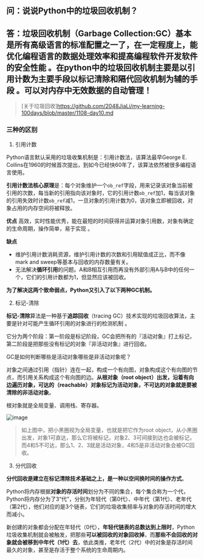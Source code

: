 ## 问：说说Python中的垃圾回收机制？

## 答：**垃圾回收机制（Garbage Collection:GC）**基本是所有高级语言的标准配置之一了，在一定程度上，能优化编程语言的数据处理效率和提高编程软件开发软件的安全性能 。在python中的垃圾回收机制主要是以**引用计数**为主要手段以**标记清除**和**隔代回收**机制为辅的手段 。可以对内存中无效数据的自动管理！

> [关于垃圾回收]https://github.com/2048JiaLi/my-learning-100days/blob/master/1108-day10.md

### 三种的区别
1. 引用计数

Python语言默认采用的垃圾收集机制是：引用计数法，该算法最早George E. Collins在1960的时候首次提出，到如今已经快60年了，该算法依然被很多编程语言使用。

**引用计数法核心原理**是：每个对象维护一个`ob_ref`字段，用来记录该对象当前被引用的次数，每当新的引用指向该对象时，它的引用计数`ob_ref`加1，每当该对象的引用失效时计数`ob_ref`减1，一旦对象的引用计数为0，该对象立即被回收，对象占用的内存空间将被释放。

**优点**
高效，实时性能优秀，能在最短的时间获得并运算对象引用数，对象有确定的生命周期，操作简单，易于实现 。 

**缺点**
   - 维护引用计数消耗资源，维护引用计数的次数和引用赋值成正比，而不像mark and sweep等基本与回收的内存数量有关。
   - 无法解决**循环引用**的问题。A和B相互引用而再没有外部引用A与B中的任何一个，它们的引用计数都为1，但显然应该被回收。


**为了解决这两个致命弱点，Python又引入了以下两种GC机制。**

2. 标记-清除

**标记-清除**算法是一种基于**追踪回收**（tracing GC）技术实现的垃圾回收算法，主要是针对可能产生循环引用的对象进行的检测机制 。

它分为两个阶段：第一阶段是标记阶段，GC会把所有的『活动对象』打上标记，第二阶段是把那些没有标记的对象『非活动对象』进行回收。

GC是如何判断哪些是活动对象哪些是非活动对象呢？

对象之间通过引用（指针）连在一起，构成一个有向图，对象构成这个有向图的节点，而引用关系构成这个有向图的边。**从根对象（root object）出发，沿着有向边遍历对象，可达的（reachable）对象标记为活动对象，不可达的对象就是要被清除的非活动对象**。

根对象就是全局变量、调用栈、寄存器。

![image](https://mmbiz.qpic.cn/mmbiz_svg/QnM5bMcic4Z3wy1HvwFM2CI51rCoaYFVicmzH2mJuReUEIgibqGW2iaLE430z2ribQJeWIX39bgMy3QkzQDstBAOmS9EJlDictBFno/640?wx_fmt=svg&tp=webp&wxfrom=5&wx_lazy=1&wx_co=1)

> 如上图中，把小黑圈视为全局变量，也就是把它作为root object，从小黑圈出发，对象1可直达，那么它将被标记，对象2、3可间接到达也会被标记，而4和5不可达，那么1、2、3就是活动对象，4和5是非活动对象会被GC回收。

3. 分代回收

**分代回收是建立在标记清除技术基础之上，是一种以空间换时间的操作方式**。

Python将内存根据**对象的存活时间**划分为不同的集合，每个集合称为一个代，Python将内存分为了3“代”，分别为年轻代（第0代）、中年代（第1代）、老年代（第2代），他们对应的是3个链表，它们的垃圾收集频率与对象的存活时间的增大而减小。

新创建的对象都会分配在年轻代（0代），**年轻代链表的总数达到上限时**，Python垃圾收集机制就会被触发，把那些**可以被回收的对象回收掉**，而**那些不会回收的对象就会被移到中年代（1代）去**，依此类推，老年代（2代）中的对象是存活时间最久的对象，甚至是存活于整个系统的生命周期内。